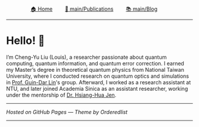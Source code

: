 <p style="text-align: center;">
  <a href="/" style="margin-right: 30px;">🏠 Home</a>
  <a href="/publications.html" style="margin-right: 30px;">📄 main/Publications</a>
  <a href="/blog.html" style="margin-right: 30px;">📚 main/Blog</a>

</p>

---

# Hello! 👋

I’m Cheng-Yu Liu (Louis), a researcher passionate about quantum computing, quantum information, and quantum error correction. I earned my Master’s degree in theoretical quantum physics from National Taiwan University, where I conducted research on quantum optics and simulations in [Prof. Guin-Dar Lin](https://www.phys.ntu.edu.tw/enphysics/guindarl.html)'s group. Afterward, I worked as a research assistant at NTU, and later joined Academia Sinica as an assistant researcher, working under the mentorship of [Dr. Hsiang-Hua Jen](https://www.iams.sinica.edu.tw/en/?link=member&id=61).  



---

*Hosted on GitHub Pages — Theme by Orderedlist*


---

